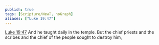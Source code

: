 ```yaml
---
publish: true
tags: [Scripture/NewT, noGraph]
aliases: ["Luke 19:47"]
---
```

[Luke 19:47](https://churchofjesuschrist.org/study/scriptures/nt/luke/19?lang=eng&id=p47#p47) And he taught daily in the temple. But the chief priests and the scribes and the chief of the people sought to destroy him,
